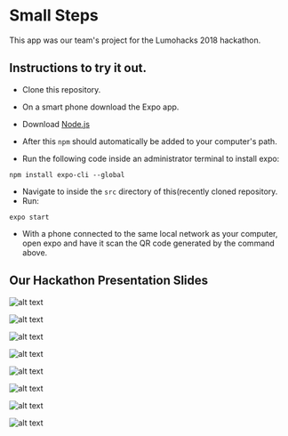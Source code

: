 # Small Steps

This app was our team's project for the Lumohacks 2018 hackathon. 

## Instructions to try it out.

  - Clone this repository.
  - On a smart phone download the Expo app.
  - Download [Node.js](https://nodejs.org/en/)
  - After this ```npm``` should automatically be added to your computer's path. 
 
  - Run the following code inside an administrator terminal to install expo:
  
```
npm install expo-cli --global
```

  - Navigate to inside the ```src``` directory of this(recently cloned repository.
  - Run:
  
```
expo start
```

  - With a phone connected to the same local network as your computer, open expo and have it scan the QR code generated by the command above. 

## Our Hackathon Presentation Slides

![alt text](https://raw.githubusercontent.com/basilwong/small_steps/master/presentation_files/img/slide_1.jpg)

![alt text](https://raw.githubusercontent.com/basilwong/small_steps/master/presentation_files/img/slide_2.jpg)

![alt text](https://raw.githubusercontent.com/basilwong/small_steps/master/presentation_files/img/slide_3.jpg)

![alt text](https://raw.githubusercontent.com/basilwong/small_steps/master/presentation_files/img/slide_4.jpg)

![alt text](https://raw.githubusercontent.com/basilwong/small_steps/master/presentation_files/img/slide_5.jpg)

![alt text](https://raw.githubusercontent.com/basilwong/small_steps/master/presentation_files/img/slide_6.jpg)

![alt text](https://raw.githubusercontent.com/basilwong/small_steps/master/presentation_files/img/slide_7.jpg)

![alt text](https://raw.githubusercontent.com/basilwong/small_steps/master/presentation_files/img/slide_8.jpg)
